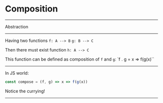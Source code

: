 
# Composition
---
Abstraction


---

Having two functions
`f: A --> B`
`g: B --> C`

Then there must exist function `h: A --> C`

This function can be defined as composition of `f` and `g`:
`f . g = x => f(g(x)``

---
In JS world:

```javascript
const compose = (f, g) => x => f(g(x))
```
Notice the currying!

---
<!--stackedit_data:
eyJoaXN0b3J5IjpbODY5NjQwMzEwLC05MjA4OTcwMCwtMTA4Mj
AyOTAwMSwxMDExOTM2NzM2LC01MzEwNzQ4MzcsLTE1NTI1Nzgz
MTksLTE5Mjg0NDU5NDhdfQ==
-->